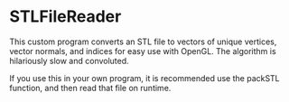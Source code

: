 # STLFileReader
This custom program converts an STL file to vectors of unique vertices, vector normals, and indices for easy use with OpenGL.  The algorithm is hilariously slow and convoluted. 

If you use this in your own program, it is recommended use the packSTL function, and then read that file on runtime.
